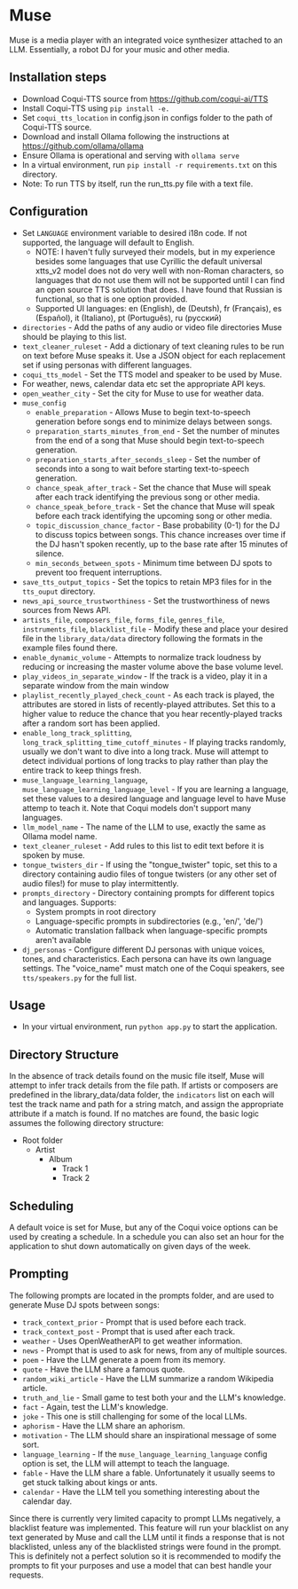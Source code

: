 # Muse

Muse is a media player with an integrated voice synthesizer attached to an LLM. Essentially, a robot DJ for your music and other media.


## Installation steps

- Download Coqui-TTS source from https://github.com/coqui-ai/TTS
- Install Coqui-TTS using `pip install -e.`
- Set `coqui_tts_location` in config.json in configs folder to the path of Coqui-TTS source.
- Download and install Ollama following the instructions at https://github.com/ollama/ollama
- Ensure Ollama is operational and serving with `ollama serve`
- In a virtual environment, run `pip install -r requirements.txt` on this directory.
- Note: To run TTS by itself, run the run_tts.py file with a text file.


## Configuration

- Set `LANGUAGE` environment variable to desired i18n code. If not supported, the language will default to English.
    - NOTE: I haven't fully surveyed their models, but in my experience besides some languages that use Cyrillic the default universal xtts_v2 model does not do very well with non-Roman characters, so languages that do not use them will not be supported until I can find an open source TTS solution that does. I have found that Russian is functional, so that is one option provided.
    - Supported UI languages: en (English), de (Deutsh), fr (Français), es (Español), it (Italiano), pt (Português), ru (русский)
- `directories` - Add the paths of any audio or video file directories Muse should be playing to this list.
- `text_cleaner_ruleset` - Add a dictionary of text cleaning rules to be run on text before Muse speaks it. Use a JSON object for each replacement set if using personas with different languages.
- `coqui_tts_model` - Set the TTS model and speaker to be used by Muse.
- For weather, news, calendar data etc set the appropriate API keys.
- `open_weather_city` - Set the city for Muse to use for weather data.
- `muse_config`
    - `enable_preparation` - Allows Muse to begin text-to-speech generation before songs end to minimize delays between songs.
    - `preparation_starts_minutes_from_end` - Set the number of minutes from the end of a song that Muse should begin text-to-speech generation.
    - `preparation_starts_after_seconds_sleep` - Set the number of seconds into a song to wait before starting text-to-speech generation.
    - `chance_speak_after_track` - Set the chance that Muse will speak after each track identifying the previous song or other media.
    - `chance_speak_before_track` - Set the chance that Muse will speak before each track identifying the upcoming song or other media.
    - `topic_discussion_chance_factor` - Base probability (0-1) for the DJ to discuss topics between songs. This chance increases over time if the DJ hasn't spoken recently, up to the base rate after 15 minutes of silence.
    - `min_seconds_between_spots` - Minimum time between DJ spots to prevent too frequent interruptions.
- `save_tts_output_topics` - Set the topics to retain MP3 files for in the `tts_ouput` directory.
- `news_api_source_trustworthiness` - Set the trustworthiness of news sources from News API.
- `artists_file`, `composers_file`, `forms_file`, `genres_file`, `instruments_file`, `blacklist_file` - Modify these and place your desired file in the `library_data/data` directory following the formats in the example files found there.
- `enable_dynamic_volume` - Attempts to normalize track loudness by reducing or increasing the master volume above the base volume level.
- `play_videos_in_separate_window` - If the track is a video, play it in a separate window from the main window
- `playlist_recently_played_check_count` - As each track is played, the attributes are stored in lists of recently-played attributes. Set this to a higher value to reduce the chance that you hear recently-played tracks after a random sort has been applied.
- `enable_long_track_splitting`, `long_track_splitting_time_cutoff_minutes` - If playing tracks randomly, usually we don't want to dive into a long track. Muse will attempt to detect individual portions of long tracks to play rather than play the entire track to keep things fresh.
- `muse_language_learning_language`, `muse_language_learning_language_level` - If you are learning a language, set these values to a desired language and language level to have Muse attemp to teach it. Note that Coqui models don't support many languages.
- `llm_model_name` - The name of the LLM to use, exactly the same as Ollama model name.
- `text_cleaner_ruleset` - Add rules to this list to edit text before it is spoken by muse.
- `tongue_twisters_dir` - If using the "tongue_twister" topic, set this to a directory containing audio files of tongue twisters (or any other set of audio files!) for muse to play intermittently.
- `prompts_directory` - Directory containing prompts for different topics and languages. Supports:
  - System prompts in root directory
  - Language-specific prompts in subdirectories (e.g., 'en/', 'de/')
  - Automatic translation fallback when language-specific prompts aren't available
- `dj_personas` - Configure different DJ personas with unique voices, tones, and characteristics. Each persona can have its own language settings. The "voice_name" must match one of the Coqui speakers, see `tts/speakers.py` for the full list.


## Usage

- In your virtual environment, run `python app.py` to start the application.


## Directory Structure

In the absence of track details found on the music file itself, Muse will attempt to infer track details from the file path. If artists or composers are predefined in the library_data/data folder, the `indicators` list on each will test the track name and path for a string match, and assign the appropriate attribute if a match is found. If no matches are found, the basic logic assumes the following directory structure:
- Root folder
    - Artist
        - Album
            - Track 1
            - Track 2


## Scheduling

A default voice is set for Muse, but any of the Coqui voice options can be used by creating a schedule. In a schedule you can also set an hour for the application to shut down automatically on given days of the week.


## Prompting

The following prompts are located in the prompts folder, and are used to generate Muse DJ spots between songs:

- `track_context_prior` - Prompt that is used before each track.
- `track_context_post` - Prompt that is used after each track.
- `weather` - Uses OpenWeatherAPI to get weather information.
- `news` - Prompt that is used to ask for news, from any of multiple sources.
- `poem` - Have the LLM generate a poem from its memory.
- `quote` - Have the LLM share a famous quote.
- `random_wiki_article` - Have the LLM summarize a random Wikipedia article.
- `truth_and_lie` - Small game to test both your and the LLM's knowledge.
- `fact` - Again, test the LLM's knowledge.
- `joke` - This one is still challenging for some of the local LLMs.
- `aphorism` - Have the LLM share an aphorism.
- `motivation` - The LLM should share an inspirational message of some sort.
- `language_learning` - If the `muse_language_learning_language` config option is set, the LLM will attempt to teach the language.
- `fable` - Have the LLM share a fable. Unfortunately it usually seems to get stuck talking about kings or ants.
- `calendar` - Have the LLM tell you something interesting about the calendar day.

Since there is currently very limited capacity to prompt LLMs negatively, a blacklist feature was implemented. This feature will run your blacklist on any text generated by Muse and call the LLM until it finds a response that is not blacklisted, unless any of the blacklisted strings were found in the prompt. This is definitely not a perfect solution so it is recommended to modify the prompts to fit your purposes and use a model that can best handle your requests.






